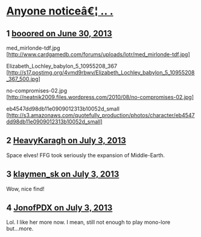# [Anyone noticeâ€¦ .. . ](https://community.fantasyflightgames.com/topic/85673-anyone-notice%C3%A2%E2%82%AC%C2%A6/)

## 1 [booored on June 30, 2013](https://community.fantasyflightgames.com/topic/85673-anyone-notice%C3%A2%E2%82%AC%C2%A6/?do=findComment&comment=807142)

med_mirlonde-tdf.jpg [http://www.cardgamedb.com/forums/uploads/lotr/med_mirlonde-tdf.jpg]

Elizabeth_Lochley_babylon_5_10955208_367 [http://s17.postimg.org/4vmd9rbwv/Elizabeth_Lochley_babylon_5_10955208_367_500.jpg]

no-compromises-02.jpg [http://neatnik2009.files.wordpress.com/2010/08/no-compromises-02.jpg]

eb4547dd98db11e0909012313b10052d_small [http://s3.amazonaws.com/quotefully_production/photos/character/eb4547dd98db11e0909012313b10052d_small]

## 2 [HeavyKaragh on July 3, 2013](https://community.fantasyflightgames.com/topic/85673-anyone-notice%C3%A2%E2%82%AC%C2%A6/?do=findComment&comment=807594)

Space elves! FFG took seriously the expansion of Middle-Earth.

## 3 [klaymen_sk on July 3, 2013](https://community.fantasyflightgames.com/topic/85673-anyone-notice%C3%A2%E2%82%AC%C2%A6/?do=findComment&comment=807651)

Wow, nice find!

## 4 [JonofPDX on July 3, 2013](https://community.fantasyflightgames.com/topic/85673-anyone-notice%C3%A2%E2%82%AC%C2%A6/?do=findComment&comment=807706)

Lol. I like her more now. I mean, still not enough to play mono-lore but...more.

